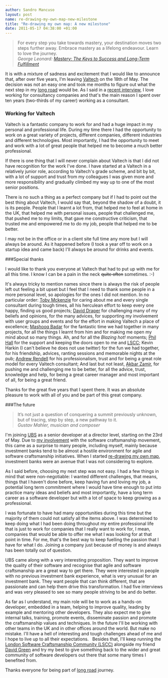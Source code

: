 ```yaml
---
author: Sandro Mancuso
layout: post
name: re-drawing-my-own-map-new-milestone
title: "Re-drawing my own map: A new milestone"
date: 2011-05-17 04:38:00 +01:00
---
```


<blockquote>For every step you take towards mastery, your destination moves two
 steps further away. Embrace mastery as a lifelong endeavour. Learn to
 love the journey.
 <footer>
 <cite>George Leonard: <a href="http://www.amazon.co.uk/Mastery-Plume-George-Leonard/dp/0452267560/ref=sr_1_1?ie=UTF8&qid=1305590628&sr=8-1">Mastery: The Keys to Success and Long-Term Fulfillment</a></cite></footer>
</blockquote>

It is with a mixture of sadness and excitement that I would like to
announce that, after over five years, I'm leaving
[Valtech](http://valtech.co.uk/) on the 18th of May. The decision was
not an easy one and took me months to figure out what the next step in
my [long road](http://apprenticeship-patterns.labs.oreilly.com/ch03.html#the_long_road)
would be. As I said in a [recent interview](http://craftedsw.blogspot.com/2011/04/working-for-consultancy-companies.html),
I love working for consultancy companies and that's the main reason I
spent over ten years (two-thirds of my career) working as a
consultant. 

### Working for Valtech

Valtech is a fantastic company to work for and had a huge impact in my
personal and professional life. During my time there I had the
opportunity to work on a great variety of projects, different companies,
different industries and different technologies. Most importantly, I had
the opportunity to meet and work with a lot of great people that helped
me to become a much better professional.

If there is one thing that I will never complain about Valtech is that I
did not have recognition for the work I've done. I have started at a
Valtech in a relatively junior role, according to Valtech's grade
scheme, and bit by bit, with a lot of support and trust from my
colleagues I was given more and more responsibility and gradually
climbed my way up to one of the most senior positions.

There is no such a thing as a perfect company but if I had to point out
the best thing about Valtech, I would say that, beyond the shadow of a
doubt, it is its people. People that I learnt a lot from, that helped me
to feel at home in the UK, that helped me with personal issues, people
that challenged me, that pushed me to my limits, that gave me
constructive criticism, that trusted me and empowered me to do my job,
people that helped me to be better.

I may not be in the office or in a client site full time any more but I
will always be around. As it happened before (I took a year off to work
on a startup idea and came back) I'll always be around for drinks and
events.

###Special thanks

I would like to thank you everyone at Valtech that had to put up with me
for all this time. I know I can be a pain in the neck ~~quite often~~
sometimes. :-)

It's always tricky to mention names since there is always the risk of
people left out feeling a bit upset but I feel that I need to thank some
people in a more personal level, so apologies for the ones I did not
mention. In no particular order: [Toby Mckenzie](http://twitter.com/tobymckenzie) for caring about me and every
single consultant during tough times, all his herculean effort to keep
every one happy, finding us good projects; [David Draper](http://twitter.com/david_draper) for challenging many of my
beliefs and opinions, for the many advices, for supporting my
involvement with user groups and events and for the effort in making
Valtech a place of excellence; [Mashooq Badar](http://twitter.com/mashooq) for the fantastic time we had
together in many projects, for all the things I learnt from him and for
making me open my mind about so many things. Ah, and for all the
*Blazing hot!* moments; [Phil Hall](http://twitter.com/philghall) for
the support and keeping the doors open to me and
[LSCC](http://www.meetup.com/london-software-craftsmanship); Kevin
Harkin (I can't believe he does not use twitter) for the fun we had
together, for his friendship, advices, ranting sessions and memorable
nights at the pub; [Andrew Rendell](http://twitter.com/anderew) for his
professionalism, trust and for being a great role model for every
Valtech consultant; And last but not least, [Akbar Zamir](http://twitter.com/akbarzamir), for pushing me and challenging me
to be better, for all the advice, trust, knowledge and help, for being a
great career manager and most important of all, for being a great
friend.

Thanks for the great five years that I spent there. It was an absolute
pleasure to work with all of you and be part of this great company.

###The future

<blockquote>It’s not just a question of conquering a summit previously unknown,
but of tracing, step by step, a new pathway to it.
<footer>
<cite>Gustav Mahler, musician and composer</cite>
</blockquote>

I'm joining [UBS](http://www.ubs.com/) as a senior developer at a
director level, starting on the 23rd of May. Due to [my involvement](http://www.londonswcraft.com/) with the software
craftsmanship movement, this came as a surprise to many people,
including myself, mainly because investment banks tend to be almost a
hostile environment for agile and software craftsmanship initiatives.
When I started [re-drawing my own map](http://apprenticeship-patterns.labs.oreilly.com/ch03.html#draw_your_own_map),
investment banks were an avenue that I was not considering to explore.

As I said before, choosing my next step was not easy. I had a few things
in mind that were non-negotiable: I wanted different challenges, that
means, things that I haven't done before, keep having fun and loving my
job, a potential long term commitment where I would have time enough to
put into practice many ideas and beliefs and most importantly, have a
long term career as a software developer but with a lot of space to keep
growing as a professional.

I was fortunate to have had many opportunities during this time but the
majority of them could not satisfy all the items above. I was determined
to keep doing what I had been doing throughout my entire professional
life that is just to work for companies that I really want to work for,
I mean, companies that would be able to offer me what I was looking for
at that point in time. For me, that's the best way to keep fuelling the
passion that I have for what I do. Joining a company just because of
money is and always has been totally out of question.

UBS came along with a very interesting proposition. They want to improve
the quality of their software and recognise that agile and software
craftsmanship are a great way to get there. They were interested in
people with no previous investment bank experience, what is very unusual
for an investment bank. They want people that can think different, that
are passionate and can help them drive this transformation. I had five
interviews and was very pleased to see so many people striving to be and
do better.

As far as I understand, my main role will be to work as a hands-on
developer, embedded in a team, helping to improve quality, leading by
example and mentoring other developers. They also expect me to give
internal talks, training, promote events, disseminate passion and
promote the craftsmanship values and techniques. In the future I'll be
working with other teams in the UK and in other offices around the
world. But make no mistake. I'll have a hell of interesting and tough
challenges ahead of me and I hope to live up to all their expectations.
 
Besides that, I'll keep running the [London Software Craftsmanship Community (LSCC)](http://www.londonswcraft.com/) alongside my friend
[David Green](http://twitter.com/activelylazy) and try my best to give
something back to the wider and great community of software developers
out there that some many times I benefited from.

Thanks everyone for being part of [long road](http://apprenticeship-patterns.labs.oreilly.com/ch03.html)
journey.
